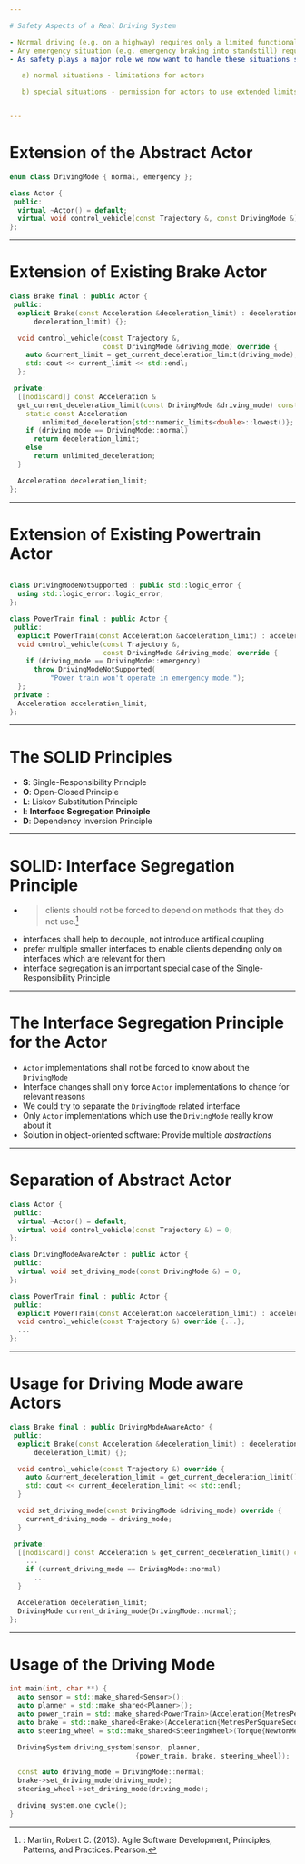 ```yaml
---

# Safety Aspects of a Real Driving System

- Normal driving (e.g. on a highway) requires only a limited functionality of our actors
- Any emergency situation (e.g. emergency braking into standstill) requires maximum actor capability
- As safety plays a major role we now want to handle these situations separately:

   a) normal situations - limitations for actors

   b) special situations - permission for actors to use extended limits


---
```


# Extension of the Abstract Actor


```cpp {0|1|3,6}
enum class DrivingMode { normal, emergency };

class Actor {
 public:
  virtual ~Actor() = default;
  virtual void control_vehicle(const Trajectory &, const DrivingMode &) = 0;
};
```
---

# Extension of Existing Brake Actor

```cpp {1|6-7|8,13-14|17-20}
class Brake final : public Actor {
 public:
  explicit Brake(const Acceleration &deceleration_limit) : deceleration_limit(
      deceleration_limit) {};

  void control_vehicle(const Trajectory &,
                       const DrivingMode &driving_mode) override {
    auto &current_limit = get_current_deceleration_limit(driving_mode);
    std::cout << current_limit << std::endl;
  };

 private:
  [[nodiscard]] const Acceleration &
  get_current_deceleration_limit(const DrivingMode &driving_mode) const {
    static const Acceleration
        unlimited_deceleration{std::numeric_limits<double>::lowest()};
    if (driving_mode == DrivingMode::normal)
      return deceleration_limit;
    else
      return unlimited_deceleration;
  }

  Acceleration deceleration_limit;
};
```

---

# Extension of Existing Powertrain Actor

```cpp {6,9-10|9-14|2-4,11-13}

class DrivingModeNotSupported : public std::logic_error {
  using std::logic_error::logic_error;
};

class PowerTrain final : public Actor {
 public:
  explicit PowerTrain(const Acceleration &acceleration_limit) : acceleration_limit(acceleration_limit) {}
  void control_vehicle(const Trajectory &,
                       const DrivingMode &driving_mode) override {
    if (driving_mode == DrivingMode::emergency)
      throw DrivingModeNotSupported(
          "Power train won't operate in emergency mode.");
  };
 private :
  Acceleration acceleration_limit;
};
```

---

# The SOLID Principles

- **S**: Single-Responsibility Principle
- **O**: Open-Closed Principle
- **L**: Liskov Substitution Principle
- **I**: **Interface Segregation Principle**
- **D**: Dependency Inversion Principle


---

# SOL**I**D: Interface Segregation Principle

- > clients should not be forced to depend on methods that they do not use.[^2]
- interfaces shall help to decouple, not introduce artifical coupling
- prefer multiple smaller interfaces to enable clients depending only on interfaces which are relevant for them
- interface segregation is an important special case of the Single-Responsibility Principle 



[^2]: : Martin, Robert C. (2013). Agile Software Development, Principles, Patterns, and Practices. Pearson.

---

# The Interface Segregation Principle for the Actor
- `Actor` implementations shall not be forced to know about the `DrivingMode`
- Interface changes shall only force `Actor` implementations to change for relevant reasons
- We could try to separate the `DrivingMode` related interface
- Only `Actor` implementations which use the `DrivingMode` really know about it
- Solution in object-oriented software: Provide multiple *abstractions*

---

# Separation of Abstract Actor

```cpp {1-5|7-10|1-5,12-18|7-10}
class Actor {
 public:
  virtual ~Actor() = default;
  virtual void control_vehicle(const Trajectory &) = 0;
};

class DrivingModeAwareActor : public Actor {
 public:
  virtual void set_driving_mode(const DrivingMode &) = 0;
};

class PowerTrain final : public Actor {
 public:
  explicit PowerTrain(const Acceleration &acceleration_limit) : acceleration_limit(acceleration_limit) {}
  void control_vehicle(const Trajectory &) override {...};
  ...
};
```

---

# Usage for Driving Mode aware Actors
```cpp {1-4|11-13,16,18,23|6-9}
class Brake final : public DrivingModeAwareActor {
 public:
  explicit Brake(const Acceleration &deceleration_limit) : deceleration_limit(
      deceleration_limit) {};

  void control_vehicle(const Trajectory &) override {
    auto &current_deceleration_limit = get_current_deceleration_limit();
    std::cout << current_deceleration_limit << std::endl;
  }

  void set_driving_mode(const DrivingMode &driving_mode) override {
    current_driving_mode = driving_mode;
  }

 private:
  [[nodiscard]] const Acceleration & get_current_deceleration_limit() const {
    ...
    if (current_driving_mode == DrivingMode::normal)
      ...
  }

  Acceleration deceleration_limit;
  DrivingMode current_driving_mode{DrivingMode::normal};
};
```
---

# Usage of the Driving Mode
```cpp {all|11-15}
int main(int, char **) {
  auto sensor = std::make_shared<Sensor>();
  auto planner = std::make_shared<Planner>();
  auto power_train = std::make_shared<PowerTrain>(Acceleration{MetresPerSquareSecond(13.6)});
  auto brake = std::make_shared<Brake>(Acceleration{MetresPerSquareSecond{21.0}});
  auto steering_wheel = std::make_shared<SteeringWheel>(Torque{NewtonMetre{3.0}});

  DrivingSystem driving_system(sensor, planner,
                               {power_train, brake, steering_wheel});

  const auto driving_mode = DrivingMode::normal;
  brake->set_driving_mode(driving_mode);
  steering_wheel->set_driving_mode(driving_mode);

  driving_system.one_cycle();
}
```
